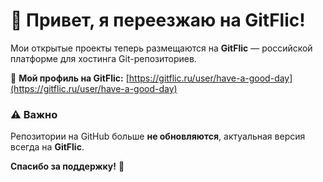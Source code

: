 # 🚀 Привет, я переезжаю на GitFlic!  

Мои открытые проекты теперь размещаются на **GitFlic** — российской платформе для хостинга Git-репозиториев.  

🔗 **Мой профиль на GitFlic:** [https://gitflic.ru/user/have-a-good-day](https://gitflic.ru/user/have-a-good-day)  

### ⚠️ Важно  
Репозитории на GitHub больше **не обновляются**, актуальная версия всегда на **GitFlic**.  

**Спасибо за поддержку!** 🚀  
